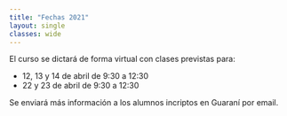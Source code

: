 ```yaml
---
title: "Fechas 2021"
layout: single
classes: wide
---
```



El curso se dictará de forma virtual con clases previstas para:
- 12, 13 y 14 de abril de 9:30 a 12:30
- 22 y 23 de abril de 9:30 a 12:30

Se enviará más información a los alumnos incriptos en Guaraní por email.
